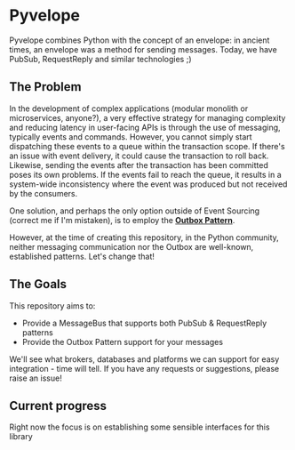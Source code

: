 # Pyvelope

Pyvelope combines Python with the concept of an envelope: in ancient times, an envelope was a method for sending messages. Today, we have PubSub, RequestReply and similar technologies ;)

## The Problem

In the development of complex applications (modular monolith or microservices, anyone?), a very effective strategy for managing complexity and reducing latency in user-facing APIs is through the use of messaging, typically events and commands. However, you cannot simply start dispatching these events to a queue within the transaction scope. If there's an issue with event delivery, it could cause the transaction to roll back. Likewise, sending the events after the transaction has been committed poses its own problems. If the events fail to reach the queue, it results in a system-wide inconsistency where the event was produced but not received by the consumers.

One solution, and perhaps the only option outside of Event Sourcing (correct me if I'm mistaken), is to employ the [**Outbox Pattern**](https://microservices.io/patterns/data/transactional-outbox.html).

However, at the time of creating this repository, in the Python community, neither messaging communication nor the Outbox are well-known, established patterns. Let's change that!

## The Goals

This repository aims to:

- Provide a MessageBus that supports both PubSub & RequestReply patterns
- Provide the Outbox Pattern support for your messages

We'll see what brokers, databases and platforms we can support for easy integration - time will tell. If you have any requests or suggestions, please raise an issue!

## Current progress

Right now the focus is on establishing some sensible interfaces for this library
